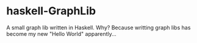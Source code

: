 # haskell-GraphLib

A small graph lib written in Haskell.
Why? Because writting graph libs has become my new "Hello World" apparently...
